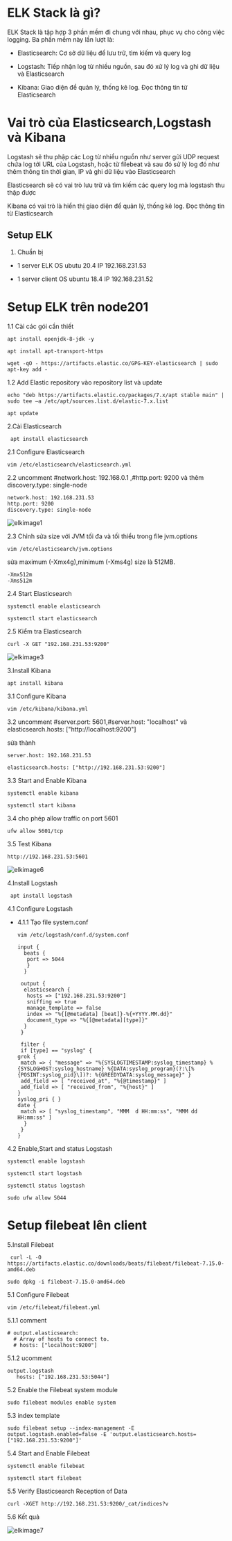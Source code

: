 # ELK Stack là gì?

ELK Stack là tập hợp 3 phần mềm đi chung với nhau, phục vụ cho công việc logging. Ba phần mềm này lần lượt là:

- Elasticsearch: Cơ sở dữ liệu để lưu trữ, tìm kiếm và query log

- Logstash: Tiếp nhận log từ nhiều nguồn, sau đó xử lý log và ghi dữ liệu và Elasticsearch

- Kibana: Giao diện để quản lý, thống kê log. Đọc thông tin từ Elasticsearch

# Vai trò của Elasticsearch,Logstash và Kibana

Logstash sẽ thu phập các Log từ nhiều nguồn như server gửi UDP request chứa log tới URL của Logstash, hoặc từ filebeat và sau đó sử lý log đó như thêm thông tin thời gian, IP và ghi dữ liệu vào Elasticsearch


Elasticsearch sẽ có vai trò lưu trữ và tìm kiếm các query log mà logstash thu thập được


Kibana có vai trò là hiển thị giao diện để quản lý, thống kê log. Đọc thông tin từ Elasticsearch 

## Setup ELK

1. Chuẩn bị

- 1 server ELK OS ubutu 20.4 IP 192.168.231.53

- 1 server client OS ubuntu 18.4 IP 192.168.231.52


# Setup ELK trên node201

1.1 Cài các gói cần thiết

    apt install openjdk-8-jdk -y
     
    apt install apt-transport-https

    wget -qO - https://artifacts.elastic.co/GPG-KEY-elasticsearch | sudo apt-key add -

1.2 Add Elastic repository vào repository list và update

    echo "deb https://artifacts.elastic.co/packages/7.x/apt stable main" | sudo tee –a /etc/apt/sources.list.d/elastic-7.x.list  

    apt update

2.Cài Elasticsearch

     apt install elasticsearch

2.1 Configure Elasticsearch

    vim /etc/elasticsearch/elasticsearch.yml

2.2 uncomment #network.host: 192.168.0.1 ,#http.port: 9200 và thêm discovery.type: single-node

    network.host: 192.168.231.53
    http.port: 9200
    discovery.type: single-node

![elkimage1](Image/elkimage1.png)

2.3 Chỉnh sửa size với JVM  tối đa và tối thiểu trong file jvm.options

    vim /etc/elasticsearch/jvm.options

sửa maximum (-Xmx4g),minimum (-Xms4g) size là 512MB.

    -Xmx512m
    -Xms512m

2.4 Start Elasticsearch

    systemctl enable elasticsearch

    systemctl start elasticsearch

2.5 Kiểm tra Elasticsearch

    curl -X GET "192.168.231.53:9200"

![elkimage3](Image/elkimage3.png)


3.Install Kibana

    apt install kibana

3.1 Configure Kibana

    vim /etc/kibana/kibana.yml

3.2 uncomment #server.port: 5601,#server.host: "localhost" và elasticsearch.hosts: ["http://localhost:9200"]

sửa thành 

    server.host: 192.168.231.53

    elasticsearch.hosts: ["http://192.168.231.53:9200"]

3.3 Start and Enable Kibana

    systemctl enable kibana

    systemctl start kibana

3.4 cho phép allow traffic on port 5601

    ufw allow 5601/tcp

3.5 Test Kibana

    http://192.168.231.53:5601

![elkimage6](Image/elkimage6.png)

4.Install Logstash

     apt install logstash

4.1 Configure Logstash
 
 - 4.1.1 Tạo file system.conf 

       vim /etc/logstash/conf.d/system.conf

       input {
         beats {
          port => 5044
          }
         }

        output {
         elasticsearch {
          hosts => ["192.168.231.53:9200"]
          sniffing => true
          manage_template => false
          index => "%{[@metadata] [beat]}-%{+YYYY.MM.dd}"
          document_type => "%{[@metadata][type]}"
         }
        }

        filter {
        if [type] == "syslog" {
       grok {
        match => { "message" => "%{SYSLOGTIMESTAMP:syslog_timestamp} %{SYSLOGHOST:syslog_hostname} %{DATA:syslog_program}(?:\[%{POSINT:syslog_pid}\])?: %{GREEDYDATA:syslog_message}" }
        add_field => [ "received_at", "%{@timestamp}" ]
        add_field => [ "received_from", "%{host}" ]
       }
       syslog_pri { }
       date {
        match => [ "syslog_timestamp", "MMM  d HH:mm:ss", "MMM dd HH:mm:ss" ]
         }
        }
       }

4.2 Enable,Start and status Logstash

    systemctl enable logstash

    systemctl start logstash

    systemctl status logstash

    sudo ufw allow 5044


# Setup filebeat lên client

5.Install Filebeat

     curl -L -O https://artifacts.elastic.co/downloads/beats/filebeat/filebeat-7.15.0-amd64.deb

    sudo dpkg -i filebeat-7.15.0-amd64.deb

5.1 Configure Filebeat

    vim /etc/filebeat/filebeat.yml

5.1.1 comment 

    # output.elasticsearch:
      # Array of hosts to connect to.
      # hosts: ["localhost:9200"]

5.1.2 ucomment

    output.logstash
       hosts: ["192.168.231.53:5044"]

5.2 Enable the Filebeat system module

    sudo filebeat modules enable system

5.3 index template

    sudo filebeat setup --index-management -E output.logstash.enabled=false -E 'output.elasticsearch.hosts=["192.168.231.53:9200"]'


5.4 Start and Enable Filebeat

    systemctl enable filebeat

    systemctl start filebeat

5.5 Verify Elasticsearch Reception of Data

    curl -XGET http://192.168.231.53:9200/_cat/indices?v

5.6 Kết quả

![elkimage7](Image/elkimage7.png)











    
















